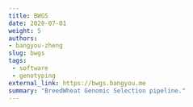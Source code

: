 ```yaml
---
title: BWGS
date: 2020-07-01
weight: 5
authors:
- bangyou-zheng
slug: bwgs
tags:
 - software
 - genotyping
external_link: https://bwgs.bangyou.me
summary: "BreedWheat Genomic Selection pipeline."
---
```



